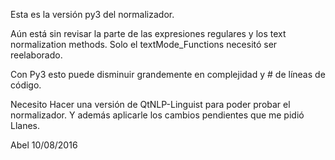 Esta es la versión py3 del normalizador.

Aún está sin revisar la parte de las expresiones regulares y los text normalization methods. Solo el textMode_Functions necesitó ser reelaborado.

Con Py3 esto puede disminuir grandemente en complejidad y # de líneas de código.

Necesito Hacer una versión de QtNLP-Linguist para poder probar el normalizador. Y además aplicarle los cambios pendientes que me pidió Llanes.

Abel 10/08/2016